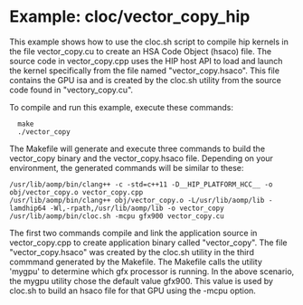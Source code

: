 Example: cloc/vector_copy_hip
==============================

This example shows how to use the cloc.sh script to compile hip kernels in the file vector_copy.cu
to create an HSA Code Object (hsaco) file.
The source code in vector_copy.cpp uses the HIP host API to load and launch the kernel specifically
from the file named "vector_copy.hsaco".
This file contains the GPU isa and is created by the cloc.sh utility from the source code found in "vectory_copy.cu".

To compile and run this example, execute these commands:

```
  make
  ./vector_copy
```

The Makefile will generate and execute three commands to build the vector_copy binary
and the vector_copy.hsaco file.
Depending on your environment, the generated commands will be similar to these:
```
/usr/lib/aomp/bin/clang++ -c -std=c++11 -D__HIP_PLATFORM_HCC__ -o obj/vector_copy.o vector_copy.cpp
/usr/lib/aomp/bin/clang++ obj/vector_copy.o -L/usr/lib/aomp/lib -lamdhip64 -Wl,-rpath,/usr/lib/aomp/lib -o vector_copy
/usr/lib/aomp/bin/cloc.sh -mcpu gfx900 vector_copy.cu

```
The first two commands compile and link the application source in vector_copy.cpp
to create application binary called "vector_copy".
The file "vector_copy.hsaco" was created by the cloc.sh utility in the third commmand generated by the Makefile.
The Makefile calls the utility 'mygpu' to determine which gfx processor is running.
In the above scenario, the mygpu utility chose the default value gfx900.
This value is used by cloc.sh to build an hsaco file for that GPU using the -mcpu option.
